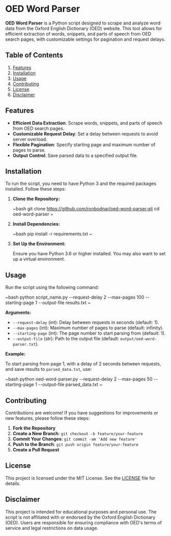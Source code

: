 # OED Word Parser

**OED Word Parser** is a Python script designed to scrape and analyze word data from the Oxford English Dictionary (OED) website. This tool allows for efficient extraction of words, snippets, and parts of speech from OED search pages, with customizable settings for pagination and request delays.

## Table of Contents

1. [Features](#features)
2. [Installation](#installation)
3. [Usage](#usage)
4. [Contributing](#contributing)
5. [License](#license)
6. [Disclaimer](#disclaimer)

## Features

- **Efficient Data Extraction**: Scrape words, snippets, and parts of speech from OED search pages.
- **Customizable Request Delay**: Set a delay between requests to avoid server overload.
- **Flexible Pagination**: Specify starting page and maximum number of pages to parse.
- **Output Control**: Save parsed data to a specified output file.

## Installation

To run the script, you need to have Python 3 and the required packages installed. Follow these steps:

1. **Clone the Repository:**

    ~bash
    git clone https://github.com/ronbodnar/oed-word-parser.git
    cd oed-word-parser
    ~

2. **Install Dependencies:**

    ~bash
    pip install -r requirements.txt
    ~

3. **Set Up the Environment:**

    Ensure you have Python 3.6 or higher installed. You may also want to set up a virtual environment.

## Usage

Run the script using the following command:

~bash
python script_name.py --request-delay 2 --max-pages 100 --starting-page 1 --output-file results.txt
~

**Arguments:**

- `--request-delay` (int): Delay between requests in seconds (default: 1).
- `--max-pages` (int): Maximum number of pages to parse (default: infinity).
- `--starting-page` (int): The page number to start parsing from (default: 1).
- `--output-file` (str): Path to the output file (default: `output/oed-word-parser.txt`).

**Example:**

To start parsing from page 1, with a delay of 2 seconds between requests, and save results to `parsed_data.txt`, use:

~bash
python oed-word-parser.py --request-delay 2 --max-pages 50 --starting-page 1 --output-file parsed_data.txt
~

## Contributing

Contributions are welcome! If you have suggestions for improvements or new features, please follow these steps:

1. **Fork the Repository**
2. **Create a New Branch**: `git checkout -b feature/your-feature`
3. **Commit Your Changes**: `git commit -am 'Add new feature'`
4. **Push to the Branch**: `git push origin feature/your-feature`
5. **Create a Pull Request**

## License

This project is licensed under the MIT License. See the [LICENSE](LICENSE) file for details.

## Disclaimer

This project is intended for educational purposes and personal use. The script is not affiliated with or endorsed by the Oxford English Dictionary (OED). Users are responsible for ensuring compliance with OED's terms of service and legal restrictions on data usage.